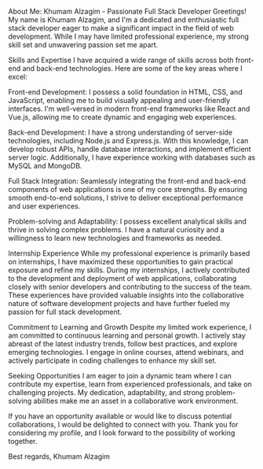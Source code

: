 About Me: Khumam Alzagim - Passionate Full Stack Developer
Greetings! My name is Khumam Alzagim, and I'm a dedicated and enthusiastic full stack developer eager to make a significant impact in the field of web development. While I may have limited professional experience, my strong skill set and unwavering passion set me apart.

Skills and Expertise
I have acquired a wide range of skills across both front-end and back-end technologies. Here are some of the key areas where I excel:

Front-end Development: I possess a solid foundation in HTML, CSS, and JavaScript, enabling me to build visually appealing and user-friendly interfaces. I'm well-versed in modern front-end frameworks like React and Vue.js, allowing me to create dynamic and engaging web experiences.

Back-end Development: I have a strong understanding of server-side technologies, including Node.js and Express.js. With this knowledge, I can develop robust APIs, handle database interactions, and implement efficient server logic. Additionally, I have experience working with databases such as MySQL and MongoDB.

Full Stack Integration: Seamlessly integrating the front-end and back-end components of web applications is one of my core strengths. By ensuring smooth end-to-end solutions, I strive to deliver exceptional performance and user experiences.

Problem-solving and Adaptability: I possess excellent analytical skills and thrive in solving complex problems. I have a natural curiosity and a willingness to learn new technologies and frameworks as needed.

Internship Experience
While my professional experience is primarily based on internships, I have maximized these opportunities to gain practical exposure and refine my skills. During my internships, I actively contributed to the development and deployment of web applications, collaborating closely with senior developers and contributing to the success of the team. These experiences have provided valuable insights into the collaborative nature of software development projects and have further fueled my passion for full stack development.

Commitment to Learning and Growth
Despite my limited work experience, I am committed to continuous learning and personal growth. I actively stay abreast of the latest industry trends, follow best practices, and explore emerging technologies. I engage in online courses, attend webinars, and actively participate in coding challenges to enhance my skill set.

Seeking Opportunities
I am eager to join a dynamic team where I can contribute my expertise, learn from experienced professionals, and take on challenging projects. My dedication, adaptability, and strong problem-solving abilities make me an asset in a collaborative work environment.

If you have an opportunity available or would like to discuss potential collaborations, I would be delighted to connect with you. Thank you for considering my profile, and I look forward to the possibility of working together.

Best regards,
Khumam Alzagim
